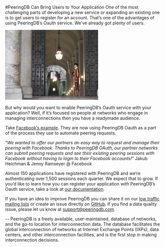 #PeeringDB Can Bring Users to Your Application
One of the most challenging parts of developing a new service or expanding an existing one is to get users to register for an account. That’s one of the advantages of using PeeringDB’s Oauth service. We’ve already got plenty of users.

![Photo of a guard by Eduardo Garcia-Nieto on Unsplash](images/eduardo-garcia-nieto-guards-unsplash.jpg)

But why would you want to enable PeeringDB’s Oauth service with your application? Well, if it’s focused on people at networks who engage in managing interconnections then you have a readymade audience.

Take [Facebook’s example](https://engineering.fb.com/2021/05/20/networking-traffic/peering-automation/). They are now using PeeringDB Oauth as a part of the process they use to automate peering requests.

“*We wanted to offer our partners an easy way to request and manage their peering with Facebook. Thanks to PeeringDB OAuth, our partner networks can submit peering requests and see their existing peering sessions with Facebook without having to login to their Facebook accounts!*”
Jakub Heichman & Jenny Ramseyer @ Facebook

Almost 150 applications have registered with PeeringDB and we’re authenticating over 1,500 sessions each quarter. We expect that to grow. If you’d like to learn how you can register your application with PeeringDB’s Oauth service, take a look at [our documentation](https://docs.peeringdb.com/oauth/).

If you have an idea to improve PeeringDB you can share it on our [low traffic mailing lists](https://docs.peeringdb.com/#mailing-lists) or create an issue directly on [GitHub](https://github.com/peeringdb/peeringdb/issues/new/choose). If you find a data quality issue, please let us know at [support@peeringdb.com](mailto:support@peeringdb.com). 

-- 
PeeringDB is a freely available, user-maintained, database of networks, and the go-to location for interconnection data. The database facilitates the global interconnection of networks at Internet Exchange Points (IXPs), data centers, and other interconnection facilities, and is the first stop in making interconnection decisions.
